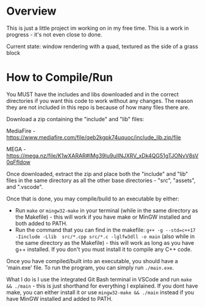 # Overview
This is just a little project im working on in my free time. This is a work in progress - it's not even close to done.

Current state: window rendering with a quad, textured as the side of a grass block

# How to Compile/Run
You MUST have the includes and libs downloaded and in the correct directories if you want this code to work without any changes. The reason they are not included in this repo is because of how many files there are.


Download a zip containing the "include" and "lib" files:

MediaFire - https://www.mediafire.com/file/qeb2kgpk74uquoc/include_lib.zip/file

MEGA - https://mega.nz/file/K1wXARAR#IMg39lu9uIINJXRV_xDk4QG51gTJONvV8sV0qFfIdow


Once downloaded, extract the zip and place both the "include" and "lib" files in the same directory as all the other base directories - "src", "assets", and ".vscode".

Once that is done, you may compile/build to an executable by either:
- Run `make` or `mingw32-make` in your terminal (while in the same directory as the Makefile) - this will work if you have make or MinGW installed and both added to PATH.
- Run the command that you can find in the makefile: `g++ -g --std=c++17 -Iinclude -Llib  src/*.cpp src/*.c -lglfw3dll -o main` (also while in the same directory as the Makefile) - this will work as long as you have g++ installed. If you don't you must install it to compile any C++ code.

Once you have compiled/built into an executable, you should have a 'main.exe' file. To run the program, you can simply run `./main.exe`.

What I do is I use the integrated Git Bash terminal in VSCode and run `make && ./main` - this is just shorthand for everything I explained. If you dont have make, you can either install it or use `mingw32-make && ./main` instead if you have MinGW installed and added to PATH.
